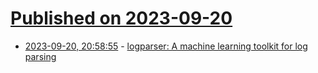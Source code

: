 # [Published on 2023-09-20](index.md)

* [2023-09-20, 20:58:55](https://lobste.rs/s/r9bmlk/logparser_machine_learning_toolkit_for) - [logparser: A machine learning toolkit for log parsing](https://github.com/logpai/logparser)
